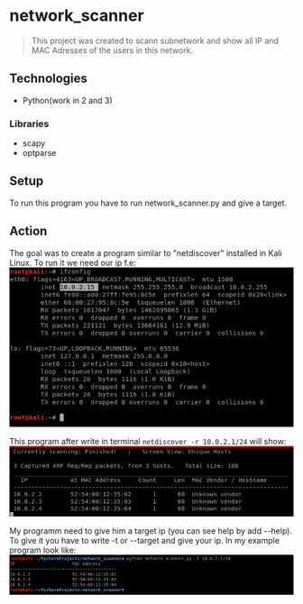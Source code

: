 # network_scanner
> This project was created to scann subnetwork and show all IP and MAC Adresses of the users in this network.

## Technologies
* Python(work in 2 and 3)
### Libraries
* scapy
* optparse
## Setup
To run this program you have to run network_scanner.py and give a target.

## Action
The goal was to create a program similar to "netdiscover" installed in Kali Linux. To run it we need our ip f.e:
![Algorithm schema](./i2.png) 

This program after write in terminal `netdiscover -r 10.0.2.1/24` will show: 
![Algorithm schema](./i1.png) 

My programm need to give him a target ip (you can see help by add --help). To give it you have to write -t or --target and give your ip. In my example program look like:
![Algorithm schema](./i3.png) 
